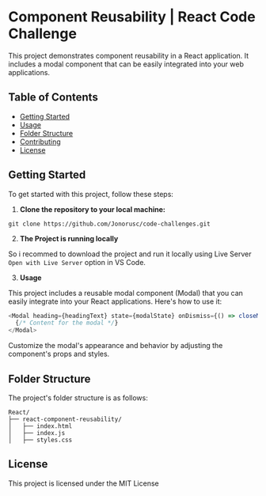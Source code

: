 # Component Reusability | React Code Challenge

This project demonstrates component reusability in a React application. It includes a modal component that can be easily integrated into your web applications.

## Table of Contents

- [Getting Started](#getting-started)
- [Usage](#usage)
- [Folder Structure](#folder-structure)
- [Contributing](#contributing)
- [License](#license)

## Getting Started

To get started with this project, follow these steps:

1. **Clone the repository to your local machine:**

```shell
git clone https://github.com/Jonorusc/code-challenges.git
```

2. **The Project is running locally**

So i recommed to download the project and run it locally using Live Server `Open with Live Server` option in VS Code.

3. **Usage**

This project includes a reusable modal component (Modal) that you can easily integrate into your React applications. Here's how to use it:

```javascript
<Modal heading={headingText} state={modalState} onDismiss={() => closeModal()} onAccept={() => handleAccept()}>
  {/* Content for the modal */}
</Modal>
```

Customize the modal's appearance and behavior by adjusting the component's props and styles.

## Folder Structure

The project's folder structure is as follows:

```shell
React/
├── react-component-reusability/
│   ├── index.html
│   ├── index.js
│   ├── styles.css

```

## License

This project is licensed under the MIT License 
